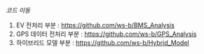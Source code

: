 *코드 이동*
1. EV 전처리 부분 : https://github.com/ws-b/BMS_Analysis
2. GPS 데이터 전처리 부분 : https://github.com/ws-b/GPS_Analysis
3. 하이브리드 모델 부분 : https://github.com/ws-b/Hybrid_Model